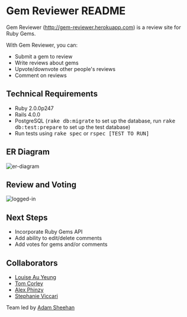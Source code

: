 Gem Reviewer README
===================

Gem Reviewer (http://gem-reviewer.herokuapp.com) is a review site for Ruby Gems.

With Gem Reviewer, you can:
* Submit a gem to review
* Write reviews about gems
* Upvote/downvote other people's reviews
* Comment on reviews

Technical Requirements
-------------------
* Ruby 2.0.0p247
* Rails 4.0.0
* PostgreSQL (<tt>rake db:migrate</tt> to set up the database, run <tt>rake db:test:prepare</tt> to set up the test database)
* Run tests using <tt>rake spec</tt> or <tt>rspec [TEST TO RUN]</tt>

ER Diagram
-------------------
![er-diagram](https://lh5.googleusercontent.com/-g9JYKnSlCZQ/UmXUpXngCuI/AAAAAAAANYg/-17izrsgudQ/w688-h421-no/gem_reviewer_er_diagram.png)

Review and Voting
-------------------
![logged-in](https://lh3.googleusercontent.com/-wmGWvBrtWXg/UmXUqjf3vaI/AAAAAAAANYs/9Twixgsl5eM/w968-h370-no/gem_reviewer.png)

Next Steps
-------------------
* Incorporate Ruby Gems API
* Add ability to edit/delete comments
* Add votes for gems and/or comments

Collaborators
-------------------
* [Louise Au Yeung](https://github.com/lauyeung)
* [Tom Corley](https://github.com/mgidea)
* [Alex Phinzy](https://github.com/Aphin715)
* [Stephanie Viccari](github[https://github.com/SViccari)

Team led by [Adam Sheehan](https://github.com/atsheehan)
